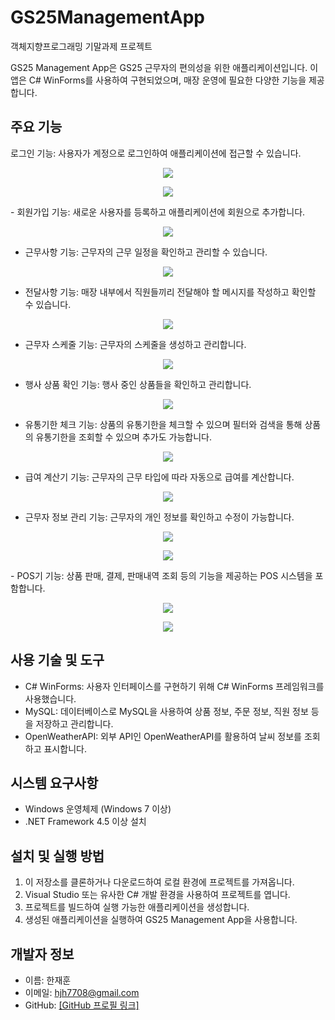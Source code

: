 # GS25ManagementApp
객체지향프로그래밍  기말과제 프로젝트

GS25 Management App은 GS25 근무자의 편의성을 위한 애플리케이션입니다. 이 앱은 C# WinForms를 사용하여 구현되었으며, 매장 운영에 필요한 다양한 기능을 제공합니다.

## 주요 기능
로그인 기능: 사용자가 계정으로 로그인하여 애플리케이션에 접근할 수 있습니다.
<p align="center">
  <img src="https://github.com/ks2019975070/GS25ManagementApp/assets/48702307/405871f4-04b4-45d4-b431-1b0c2eac87a4">
</p>
<p align="center">
  <img src="https://github.com/ks2019975070/GS25ManagementApp/assets/48702307/c41987e1-4367-45e5-9164-4f7a61dfdb40">
</p>
- 회원가입 기능: 새로운 사용자를 등록하고 애플리케이션에 회원으로 추가합니다.
<p align="center">
  <img src="https://github.com/ks2019975070/GS25ManagementApp/assets/48702307/8f8afbe3-3476-4fa5-988d-bea2eee749b8">
</p>

- 근무사항 기능: 근무자의 근무 일정을 확인하고 관리할 수 있습니다.
<p align="center">
  <img src="https://github.com/ks2019975070/GS25ManagementApp/assets/48702307/fec18324-f498-486a-a9bd-b3aee08bf526">
</p>

- 전달사항 기능: 매장 내부에서 직원들끼리 전달해야 할 메시지를 작성하고 확인할 수 있습니다.
<p align="center">
  <img src="https://github.com/ks2019975070/GS25ManagementApp/assets/48702307/9a96cdf6-1113-485a-aa9e-a344d0f10fab">
</p>

- 근무자 스케줄 기능: 근무자의 스케줄을 생성하고 관리합니다.
<p align="center">
  <img src="https://github.com/ks2019975070/GS25ManagementApp/assets/48702307/55e7d32d-5966-475f-a11f-10eaf05fac26">
</p>

- 행사 상품 확인 기능: 행사 중인 상품들을 확인하고 관리합니다.
<p align="center">
  <img src="https://github.com/ks2019975070/GS25ManagementApp/assets/48702307/8f13515d-f163-418a-adf8-2ee0a903b031">
</p>

- 유통기한 체크 기능: 상품의 유통기한을 체크할 수 있으며 필터와 검색을 통해 상품의 유통기한을 조회할 수 있으며 추가도 가능합니다.
<p align="center">
  <img src="https://github.com/ks2019975070/GS25ManagementApp/assets/48702307/01fd893c-6470-41fe-8a87-f599b07931b3">
</p>

- 급여 계산기 기능:  근무자의 근무 타입에 따라 자동으로 급여를 계산합니다.
<p align="center">
  <img src="https://github.com/ks2019975070/GS25ManagementApp/assets/48702307/6557d55d-5b6c-4bf8-9c9f-d9b9c9229961">
</p>

- 근무자 정보 관리 기능: 근무자의 개인 정보를 확인하고 수정이 가능합니다.
<p align="center">
  <img src="https://github.com/ks2019975070/GS25ManagementApp/assets/48702307/33e83316-657b-425e-9614-c57fd1a7938a">
</p>
<p align="center">
  <img src="https://github.com/ks2019975070/GS25ManagementApp/assets/48702307/5e54f168-f863-48c1-ae2c-e90c939ff773">
</p>
- POS기 기능: 상품 판매, 결제, 판매내역 조회 등의 기능을 제공하는 POS 시스템을 포함합니다.
<p align="center">
  <img src="https://github.com/ks2019975070/GS25ManagementApp/assets/48702307/496296f9-5376-4177-9028-335b02f98d78">
</p>
<p align="center">
  <img src="https://github.com/ks2019975070/GS25ManagementApp/assets/48702307/296ef9a9-3b9f-47c2-ad93-0262df88a9c8">
</p>

## 사용 기술 및 도구

- C# WinForms: 사용자 인터페이스를 구현하기 위해 C# WinForms 프레임워크를 사용했습니다.
- MySQL: 데이터베이스로 MySQL을 사용하여 상품 정보, 주문 정보, 직원 정보 등을 저장하고 관리합니다.
- OpenWeatherAPI: 외부 API인 OpenWeatherAPI를 활용하여 날씨 정보를 조회하고 표시합니다.

## 시스템 요구사항

- Windows 운영체제 (Windows 7 이상)
- .NET Framework 4.5 이상 설치

## 설치 및 실행 방법

1. 이 저장소를 클론하거나 다운로드하여 로컬 환경에 프로젝트를 가져옵니다.
2. Visual Studio 또는 유사한 C# 개발 환경을 사용하여 프로젝트를 엽니다.
3. 프로젝트를 빌드하여 실행 가능한 애플리케이션을 생성합니다.
4. 생성된 애플리케이션을 실행하여 GS25 Management App을 사용합니다.

## 개발자 정보

- 이름: 한재훈
- 이메일: hjh7708@gmail.com
- GitHub: [[GitHub 프로필 링크]](https://github.com/ks2019975070)
